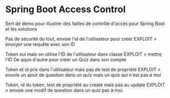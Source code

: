 # Spring Boot Access Control
Sert de démo pour illustrer des failles de contrôle d'accès pour Spring Boot et les solutions




Pas de sécurité du tout, envoie l'id de l'utilisateur pour créer
EXPLOIT > envoyer une requête avec son ID

Token oui mais on utilise l'ID de l'utilisateur dans classe
EXPLOIT > mettre l'ID De qqun d'autre pour créer un Quiz dans son compte

Token et id pris dans l'utilisateur mais pas de test de propriété
EXPLOIT > envoie un ajout de question dans un quiz mais un quiz qui n'est pas à moi

Token, id du token, test de propriété au create mais pas au update
EXPLOIT > envoie une modif de question dans un quiz pas à moi.



